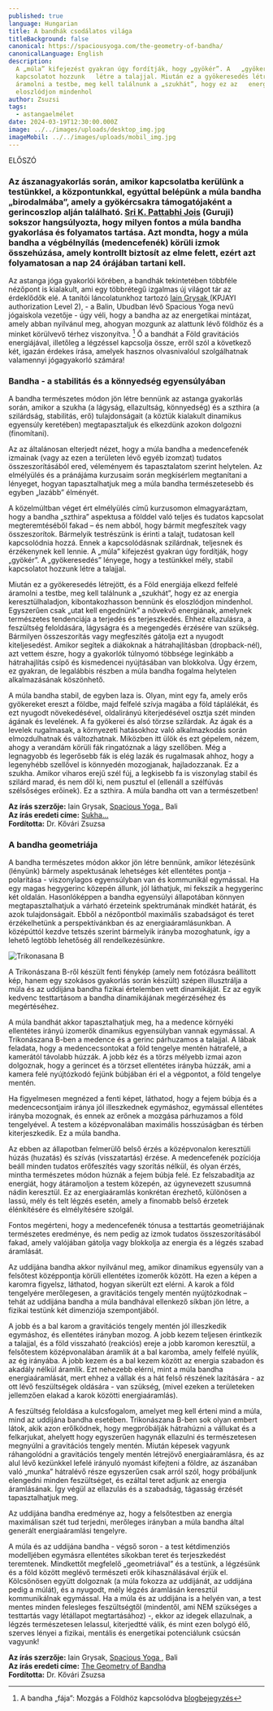 ```yaml
---
published: true
language: Hungarian
title: A bandhák csodálatos világa
titleBackground: false
canonical: https://spaciousyoga.com/the-geometry-of-bandha/
canonicalLanguage: English
description:
  A „múla” kifejezést gyakran úgy fordítják, hogy „gyökér”. A   „gyökeresedés” lényege, hogy a testünkkel mély, stabil
  kapcsolatot hozzunk   létre a talajjal. Miután ez a gyökeresedés létrejött, és a Föld energiája   elkezd felfelé
  áramolni a testbe, meg kell találnunk a „szukhát”, hogy ez az   energia keresztülhaladjon, kibontakozhasson bennünk és
  eloszlódjon mindenhol
author: Zsuzsi
tags:
  - astangaelmélet
date: 2024-03-19T12:30:00.000Z
image: ../../images/uploads/desktop_img.jpg
imageMobil: ../../images/uploads/mobil_img.jpg
---
```


ELŐSZÓ

### Az ászanagyakorlás során, amikor kapcsolatba kerülünk a testünkkel, a központunkkal, egyúttal belépünk a múla bandha „birodalmába”, amely a gyökércsakra támogatójaként a gerincoszlop alján található. [Sri K. Pattabhi Jois](https://bandha.works/blog/astanga-ikonok-sri-k-pattabhi-jois-1-resz/) (Guruji) sokszor hangsúlyozta, hogy milyen fontos a múla bandha gyakorlása és folyamatos tartása. Azt mondta, hogy a múla bandha a végbélnyílás (medencefenék) körüli izmok összehúzása, amely kontrollt biztosít az elme felett, ezért azt folyamatosan a nap 24 órájában tartani kell.

Az astanga jóga gyakorlói körében, a bandhák tekintetében többféle nézőpont is kialakult, ami egy többrétegű izgalmas új
világot tár az érdeklődők elé. A tanítói láncolatunkhoz tartozó
[Iain Grysak ](https://spaciousyoga.com/iain-grysak/)(KPJAYI authorization Level 2), - a Balin, Ubudban lévő Spacious
Yoga nevű jógaiskola vezetője - úgy véli, hogy a bandha az az energetikai mintázat, amely abban nyilvánul meg, ahogyan
mozgunk az alattunk lévő földhöz és a minket körülvevő térhez viszonyítva. [^1] Ő a bandhát a Föld gravitációs
energiájával, illetőleg a légzéssel kapcsolja össze, erről szól a következő két, igazán érdekes írása, amelyek hasznos
olvasnivalóul szolgálhatnak valamennyi jógagyakorló számára!

### Bandha - a stabilitás és a könnyedség egyensúlyában

A bandha természetes módon jön létre bennünk az astanga gyakorlás során, amikor a szukha (a lágyság, ellazultság,
könnyedség) és a szthira (a szilárdság, stabilitás, erő) tulajdonságait (a köztük kialakult dinamikus egyensúly
keretében) megtapasztaljuk és elkezdünk azokon dolgozni (finomítani).

Az az általánosan elterjedt nézet, hogy a múla bandha a medencefenék izmainak (vagy az ezen a területen lévő egyéb
izomzat) tudatos összeszorításából ered, véleményem és tapasztalatom szerint helytelen. Az elmélyülés és a pránájáma
kurzusaim során megkísérlem megtanítani a lényeget, hogyan tapasztalhatjuk meg a múla bandha természetesebb és egyben
„lazább” élményét.

A közelmúltban véget ért elmélyülés című kurzusomon elmagyaráztam, hogy a bandha „szthira” aspektusa a földdel való
teljes és tudatos kapcsolat megteremtéséből fakad – és nem abból, hogy bármit megfeszítek vagy összeszorítok. Bármelyik
testrészünk is érinti a talajt, tudatosan kell kapcsolódnia hozzá. Ennek a kapcsolódásnak szilárdnak, teljesnek és
érzékenynek kell lennie. A „múla” kifejezést gyakran úgy fordítják, hogy „gyökér”. A „gyökeresedés” lényege, hogy a
testünkkel mély, stabil kapcsolatot hozzunk létre a talajjal.

Miután ez a gyökeresedés létrejött, és a Föld energiája elkezd felfelé áramolni a testbe, meg kell találnunk a
„szukhát”, hogy ez az energia keresztülhaladjon, kibontakozhasson bennünk és eloszlódjon mindenhol. Egyszerűen csak
„utat kell engednünk” a növekvő energiának, amelynek természetes tendenciája a terjedés és terjeszkedés. Ehhez
ellazulásra, a feszültség feloldására, lágyságra és a megengedés érzésére van szükség. Bármilyen összeszorítás vagy
megfeszítés gátolja ezt a nyugodt kiteljesedést. Amikor segítek a diákoknak a hátrahajlításban (dropback-nél), azt
vettem észre, hogy a gyakorlók túlnyomó többsége leginkább a hátrahajlítás csípő és kismedencei nyújtásában van
blokkolva. Úgy érzem, ez gyakran, de legalábbis részben a múla bandha fogalma helytelen alkalmazásának köszönhető.

A múla bandha stabil, de egyben laza is. Olyan, mint egy fa, amely erős gyökereket ereszt a földbe, majd felfelé szívja
magába a föld táplálékát, és ezt nyugodt növekedésével, oldalirányú kiterjedésével osztja szét minden ágának és
levelének. A fa gyökerei és alsó törzse szilárdak. Az ágak és a levelek rugalmasak, a környezeti hatásokhoz való
alkalmazkodás során elmozdulhatnak és változhatnak. Miközben itt ülök és ezt gépelem, nézem, ahogy a verandám körüli fák
ringatóznak a lágy szellőben. Még a legnagyobb és legerősebb fák is elég lazák és rugalmasak ahhoz, hogy a legenyhébb
szellővel is könnyedén mozogjanak, hajladozzanak. Ez a szukha. Amikor viharos erejű szél fúj, a legkisebb fa is
viszonylag stabil és szilárd marad, és nem dől ki, nem pusztul el (ellenáll a szélfúvás szélsőséges erőinek). Ez a
szthira. A múla bandha ott van a természetben!

**Az írás szerzője:** Iain Grysak, [Spacious Yoga ](https://spaciousyoga.com), Bali\
**Az írás eredeti címe:** [Sukha…](https://spaciousyoga.com/sukha/)\
**Fordította:** Dr. Kővári Zsuzsa

[^1]:
    A bandha „fája”: Mozgás a Földhöz kapcsolódva
    [blogbejegyzés](https://bandha.works/blog/a-bandha-faja-mozgas-a-foldhoz-kapcsolodva/)

### A bandha geometriája

A bandha természetes módon akkor jön létre bennünk, amikor létezésünk (lényünk) bármely aspektusának lehetséges két
ellentétes pontja - polaritása - viszonylagos egyensúlyban van és kommunikál egymással. Ha egy magas hegygerinc közepén
állunk, jól láthatjuk, mi fekszik a hegygerinc két oldalán. Hasonlóképpen a bandha egyensúlyi állapotában könnyen
megtapasztalhatjuk a várható érzeteink spektrumának mindkét határát, és azok tulajdonságait. Ebből a nézőpontból
maximális szabadságot és teret érzékelhetünk a perspektívánkban és az energiaáramlásunkban. A középúttól kezdve tetszés
szerint bármelyik irányba mozoghatunk, így a lehető legtöbb lehetőség áll rendelkezésünkre.

![Trikonasana B](/images/uploads/iain_triko.jpg)

A Trikonászana B-ről készült fenti fénykép (amely nem fotózásra beállított kép, hanem egy szokásos gyakorlás során
készült) szépen illusztrálja a múla és az uddijána bandha fizikai értelemben vett dinamikáját. Ez az egyik kedvenc
testtartásom a bandha dinamikájának megérzéséhez és megértéséhez.

A múla bandhát akkor tapasztalhatjuk meg, ha a medence környéki ellentétes irányú izomerők dinamikus egyensúlyban vannak
egymással. A Trikonászana B-ben a medence és a gerinc párhuzamos a talajjal. A lábak feladata, hogy a medencecsontokat a
föld tengelye mentén hátrafelé, a kamerától távolabb húzzák. A jobb kéz és a törzs mélyebb izmai azon dolgoznak, hogy a
gerincet és a törzset ellentétes irányba húzzák, ami a kamera felé nyújtózkodó fejünk búbjában éri el a végpontot, a
föld tengelye mentén.

Ha figyelmesen megnézed a fenti képet, láthatod, hogy a fejem búbja és a medencecsontjaim iránya jól illeszkednek
egymáshoz, egymással ellentétes irányba mozognak, és ennek az erőnek a mozgása párhuzamos a föld tengelyével. A testem a
középvonalában maximális hosszúságban és térben kiterjeszkedik. Ez a múla bandha.

Az ebben az állapotban felmerülő belső érzés a középvonalon keresztüli húzás (huzatás) és szívás (visszatartás) érzése.
A medencefenék pozíciója beáll minden tudatos erőfeszítés vagy szorítás nélkül, és olyan érzés, mintha természetes módon
húznák a fejem búbja felé. Ez felszabadítja az energiát, hogy átáramoljon a testem közepén, az úgynevezett szusumná
nádin keresztül. Ez az energiaáramlás konkrétan érezhető, különösen a lassú, mély és telt légzés esetén, amely a
finomabb belső érzetek élénkítésére és elmélyítésére szolgál.

Fontos megérteni, hogy a medencefenék tónusa a testtartás geometriájának természetes eredménye, és nem pedig az izmok
tudatos összeszorításából fakad, amely valójában gátolja vagy blokkolja az energia és a légzés szabad áramlását.

Az uddijána bandha akkor nyilvánul meg, amikor dinamikus egyensúly van a felsőtest középpontja körüli ellentétes
izomerők között. Ha ezen a képen a karomra figyelsz, láthatod, hogyan sikerült ezt elérni. A karok a föld tengelyére
merőlegesen, a gravitációs tengely mentén nyújtózkodnak – tehát az uddijána bandha a múla bandhával ellenkező síkban jön
létre, a fizikai testünk két dimenziója szempontjából.

A jobb és a bal karom a gravitációs tengely mentén jól illeszkedik egymáshoz, és ellentétes irányban mozog. A jobb kezem
teljesen érintkezik a talajjal, és a föld visszaható (reakciós) ereje a jobb karomon keresztül, a felsőtestem
középvonalában áramlik át a bal karomba, amely felfelé nyúlik, az ég irányába. A jobb kezem és a bal kezem között az
energia szabadon és akadály nélkül áramlik. Ezt nehezebb elérni, mint a múla bandha energiaáramlását, mert ehhez a
vállak és a hát felső részének lazítására - az ott lévő feszültségek oldására - van szükség, (mivel ezeken a területeken
jellemzően elakad a karok közötti energiaáramlás).

A feszültség feloldása a kulcsfogalom, amelyet meg kell érteni mind a múla, mind az uddijána bandha esetében.
Trikonászana B-ben sok olyan embert látok, akik azon erőlködnek, hogy megpróbálják hátrahúzni a vállukat és a
felkarjukat, ahelyett hogy egyszerűen hagynák ellazulni és természetesen megnyúlni a gravitációs tengely mentén. Miután
képesek vagyunk ráhangolódni a gravitációs tengely mentén létrejövő energiaáramlásra, és az alul lévő kezünkkel lefelé
irányuló nyomást kifejteni a földre, az ászanában való „munka” hátralévő része egyszerűen csak arról szól, hogy
próbáljunk elengedni minden feszültséget, és ezáltal teret adjunk az energia áramlásának. Így végül az ellazulás és a
szabadság, tágasság érzését tapasztalhatjuk meg.

Az uddijána bandha eredménye az, hogy a felsőtestben az energia maximálisan szét tud terjedni, merőleges irányban a múla
bandha által generált energiaáramlási tengelyre.

A múla és az uddijána bandha - végső soron - a test kétdimenziós modelljében egymásra ellentétes síkokban teret és
terjeszkedést teremtenek. Mindkettőt megfelelő „geometriával” és a testünk, a légzésünk és a föld között meglévő
természeti erők kihasználásával érjük el. Kölcsönösen együtt dolgoznak (a múla fokozza az uddijánát, az uddijána pedig a
múlát), és a nyugodt, mély légzés áramlásán keresztül kommunikálnak egymással. Ha a múla és az uddijána is a helyén van,
a test mentes minden felesleges feszültségtől (mindentől, ami NEM szükséges a testtartás vagy létállapot megtartásához)
-, ekkor az idegek ellazulnak, a légzés természetesen lelassul, kiterjedtté válik, és mint ezen bolygó élő, szerves
lényei a fizikai, mentális és energetikai potenciálunk csúcsán vagyunk!

**Az írás szerzője:** Iain Grysak, [Spacious Yoga ](https://spaciousyoga.com), Bali\
**Az írás eredeti címe:** [The Geometry of Bandha](https://spaciousyoga.com/the-geometry-of-bandha/#comments)\
**Fordította:** Dr. Kővári Zsuzsa
